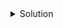 <details>

<summary>Solution</summary>

Extract the individual frames using an online tool or a command like `magick molasses.gif molasses.pdf` (which produces a convenient PDF with each letter of the flag as an individual page).

Alternatively, since the GIF is only 7 hours long, you could manually watch and transcribe it.

</details>
